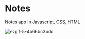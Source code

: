 # Notes
Notes app in Javascript, CSS, HTML

![ezgif-5-4b66bc3bdc](https://user-images.githubusercontent.com/34103661/172027005-6ad8fab3-4d0f-4254-acf6-25109d1b6f29.gif)
